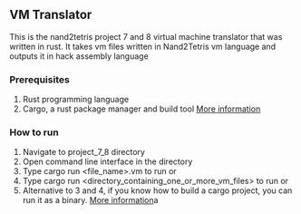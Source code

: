 ## VM Translator
This is the nand2tetris project 7 and 8 virtual machine translator that was written in rust. It takes vm files written in Nand2Tetris vm language and outputs it in hack assembly language

### Prerequisites
1. Rust programming language
2. Cargo, a rust package manager and build tool
<a href="https://www.rust-lang.org/">More information</a>

### How to run
1. Navigate to project_7_8 directory
2. Open command line interface in the directory
3. Type cargo run <file_name>.vm to run or
4. Type cargo run <directory_containing_one_or_more_vm_files> to run or 
5. Alternative to 3 and 4, if you know how to build a cargo project, you can run it as a binary. <a href="https://doc.rust-lang.org/cargo/commands/cargo-build.html">More information</a>a
